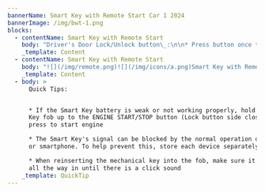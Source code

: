 ```yaml
---
bannerName: Smart Key with Remote Start Car 1 2024
bannerImage: /img/bwt-1.png
blocks:
  - contentName: Smart Key with Remote Start
    body: "Driver's Door Lock/Unlock button\_:\n\n* Press button once to unlock\n  Driver's Door\n\n![](/img/handle_1.png)\n\n* Press again within 4 seconds tounlock All Doors\n* Press again to lock All Doors\n\nMechanical Key:\n\n1. Pull out door handle\n2. Remove door handle keyhole cover with Mechanical Key by pressing up into slot as shown\_![](/img/icons/b.png)\n3. Insert Mechanical Key\_![](/img/icons/c.png)\_and turn left to unlock Driver's Door. Turn left twice within 4 seconds to unlock all doors\n   ![](/img/handle_2.png)![](/img/handle_3.png)\n"
    _template: Content
  - contentName: Smart Key with Remote Start
    body: "![](/img/remote.png)![](/img/icons/a.png)Smart Key with Remote StartPress to lock All Doors\n![](/img/icons/b.png)Press to unlock Driver's Door. Press twice in 4 seconds to unlock All Doors and Liftgate\n![](/img/icons/c.png)Power Liftgate\\*:\_Press and hold for Power Liftgate to open automatically. Press again at any time to stop. Press and hold again to automatically close\nManual Liftgate\\*:\_Press and hold to unlock the Liftgate and then manually open\n![](/img/icons/d.png)Press and hold for more than a half-second for Panic Alarm. To turn off Alarm, press any button\n![](/img/icons/e.png)Press to release Mechanical Key\_\n![](/img/icons/g.png)Remote Start\\*:Lock the doors by pressing the door lock button\_\_within 32 feet distance from the vehicle. Within four (4) seconds of pressing the door lock button\_, press and hold the Remote Start button\_\_for more than two (2) seconds to start the vehicle. To stop the Remote Start operation, press the button again.\nIf driver does enter vehicle within ten minutes of starting the vehicle, the engine will automatically turn off\n"
    _template: Content
  - body: >
      Quick Tips:


      * If the Smart Key battery is weak or not working properly, hold the Smart
      Key fob up to the ENGINE START/STOP button (Lock button side closest) and
      press to start engine

      * The Smart Key's signal can be blocked by the normal operation of a cell
      or smartphone. To help prevent this, store each device separately

      * When reinserting the mechanical key into the fob, make sure it is pushed
      all the way in until there is a click sound
    _template: QuickTip
---
```


